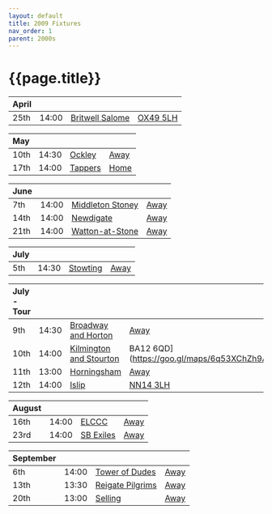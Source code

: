 ```yaml
---
layout: default
title: 2009 Fixtures
nav_order: 1
parent: 2000s
---
```


# {{page.title}}

| April |  |  |  |
|:---|:---|:---|:---|
| 25th | 14:00 | [Britwell Salome](/2009/britwell-salome) | [OX49 5LH](https://goo.gl/maps/CGgpPNyQhotADDFs9) |

| May |  |  |  |
|:---|:---|:---|:---|
| 10th | 14:30 | [Ockley](/2009/ockley) | [Away](https://goo.gl/maps/vmhvFhbrVZGrsXAAA) |
| 17th | 14:00 | [Tappers](/2009/tappers) | [Home](https://goo.gl/maps/w2skeCXwzZTEh7e26) |

| June |  |  |  |
|:---|:---|:---|:---|
| 7th | 14:00 | [Middleton Stoney](/2009/middleton-stoney) | [Away](https://goo.gl/maps/NKG1fHyPgmci55aGA) |
| 14th | 14:00 | [Newdigate](/2009/newdigate) | [Away](https://goo.gl/maps/kQnkUfc3MdtqLyvd8) |
| 21th | 14:00 | [Watton-at-Stone](/2009/watton-at-stone) | [Away](https://goo.gl/maps/JPBQawMsjLgYtVHk9) |

| July |  |  |  |
|:---|:---|:---|:---|
| 5th | 14:30 | [Stowting](/2009/stowting) | [Away](https://goo.gl/maps/A5HTfBKbD44fwSDq7) |

| July - Tour |  |  |  |
|:---|:---|:---|:---|
| 9th | 14:30 | [Broadway and Horton](/2009/broadway-and-horton) | [Away](https://goo.gl/maps/orv3RETHUX95dBWv7) |
| 10th | 14:00 | [Kilmington and Stourton](/2009/kilmington-and-stourton) | BA12 6QD](https://goo.gl/maps/6q53XChZh9A2) |
| 11th | 13:00 | [Horningsham](/2009/horningsham) | [Away](https://goo.gl/maps/SNpXcsajYDXfjmff7) |
| 12th | 14:00 | [Islip](/2009/islip) | [NN14 3LH](https://goo.gl/maps/ceJApjnpXCpYJQC97) |

| August |  |  |  |
|:---|:---|:---|:---|
| 16th | 14:00 | [ELCCC](/2009/elccc) | [Away]() |
| 23rd | 14:00 | [SB Exiles](/2009/sb-exiles) | [Away]() |

| September |  |  |  |
|:---|:---|:---|:---|
| 6th | 14:00 | [Tower of Dudes](/2009/tower-of-dudes) | [Away]() |
| 13th | 13:30 | [Reigate Pilgrims](/2009/reigate-pilgrims) | [Away](https://goo.gl/maps/z54KDhWLtQreY6xy9) |
| 20th | 13:00 | [Selling](/2009/selling) | [Away](https://goo.gl/maps/pV2tb26PncWLNiBm9) |
